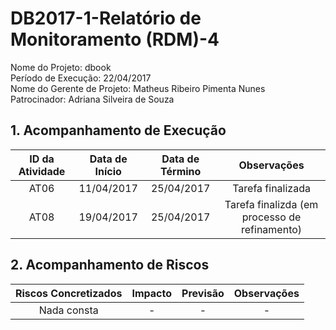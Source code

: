 # DB2017-1-Relatório de Monitoramento (RDM)-4

Nome do Projeto: dbook    
Período de Execução: 22/04/2017  
Nome do Gerente de Projeto: Matheus Ribeiro Pimenta Nunes    
Patrocinador: Adriana Silveira de Souza    

## 1. Acompanhamento de Execução

| ID da Atividade | Data de Início | Data de Término | Observações | 
|:---------------:|:--------------:|:---------------:|:-----------:|
| AT06 | 11/04/2017 | 25/04/2017 | Tarefa finalizada |
| AT08 | 19/04/2017 | 25/04/2017 | Tarefa finalizda (em processo de refinamento) |

## 2. Acompanhamento de Riscos

| Riscos Concretizados | Impacto | Previsão | Observações |
|:--------------------:|:-------:|:--------:|:-----------:|
| Nada consta | - | - | - |
